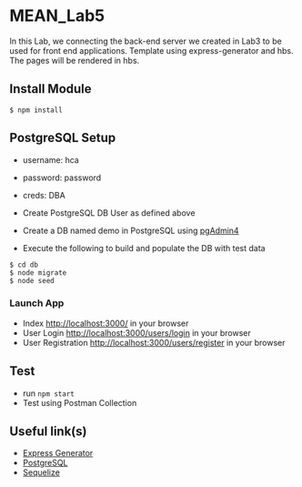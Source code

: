 # MEAN_Lab5

In this Lab, we connecting the back-end server we created in Lab3 to be used for front end applications. Template using express-generator and hbs. The pages will be rendered in hbs.

## Install Module
```
$ npm install
```

## PostgreSQL Setup
+ username: hca
+ password: password
+ creds: DBA

+ Create PostgreSQL DB User as defined above
+ Create a DB named demo in PostgreSQL using [pgAdmin4](http://127.0.0.1:49799/browser/)
+ Execute the following to build and populate the DB with test data
```
$ cd db
$ node migrate
$ node seed
```

### Launch App
* Index [http://localhost:3000/](http://localhost:3000/) in your browser
* User Login [http://localhost:3000/users/login](http://localhost:3000/users/login) in your browser
* User Registration [http://localhost:3000/users/register](http://localhost:3000/users/register) in your browser

## Test
+ run ```npm start```
+ Test using Postman Collection

## Useful link(s)
* [Express Generator](https://expressjs.com/en/starter/generator.html)
* [PostgreSQL](https://www.postgresql.org/)
* [Sequelize](http://docs.sequelizejs.com/)